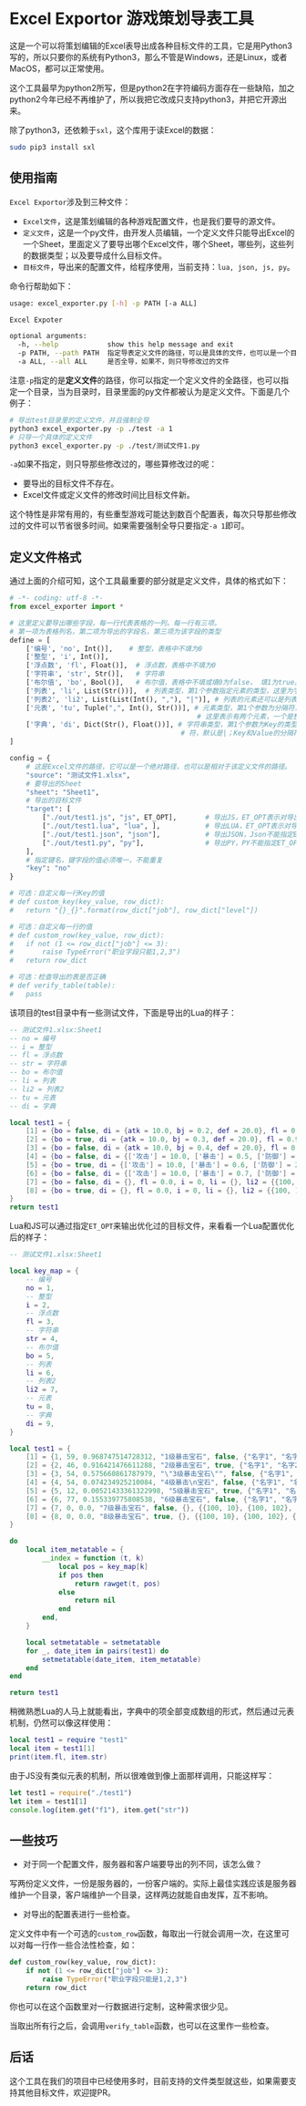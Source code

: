 # Excel Exportor 游戏策划导表工具

这是一个可以将策划编辑的Excel表导出成各种目标文件的工具，它是用Python3写的，所以只要你的系统有Python3，那么不管是Windows，还是Linux，或者MacOS，都可以正常使用。

这个工具最早为python2所写，但是python2在字符编码方面存在一些缺陷，加之python2今年已经不再维护了，所以我把它改成只支持python3，并把它开源出来。

除了python3，还依赖于`sxl`，这个库用于读Excel的数据：

```sh
sudo pip3 install sxl
```

## 使用指南

`Excel Exportor`涉及到三种文件：

- `Excel文件`，这是策划编辑的各种游戏配置文件，也是我们要导的源文件。
- `定义文件`，这是一个py文件，由开发人员编辑，一个定义文件只能导出Excel的一个Sheet，里面定义了要导出哪个Excel文件，哪个Sheet，哪些列，这些列的数据类型；以及要导成什么目标文件。
- `目标文件`，导出来的配置文件，给程序使用，当前支持：`lua, json, js, py`。

命令行帮助如下：

```sh
usage: excel_exporter.py [-h] -p PATH [-a ALL]

Excel Expoter

optional arguments:
  -h, --help            show this help message and exit
  -p PATH, --path PATH  指定导表定义文件的路径，可以是具体的文件，也可以是一个目录
  -a ALL, --all ALL     是否全导，如果不，则只导修改过的文件
```

注意`-p`指定的是**定义文件**的路径，你可以指定一个定义文件的全路径，也可以指定一个目录，当为目录时，目录里面的py文件都被认为是定义文件。下面是几个例子：

```sh
# 导出test目录里的定义文件，并且强制全导
python3 excel_exporter.py -p ./test -a 1
# 只导一个具体的定义文件
python3 excel_exporter.py -p ./test/测试文件1.py
```

`-a`如果不指定，则只导那些修改过的，哪些算修改过的呢：

- 要导出的目标文件不存在。
- Excel文件或定义文件的修改时间比目标文件新。

这个特性是非常有用的，有些重型游戏可能达到数百个配置表，每次只导那些修改过的文件可以节省很多时间。如果需要强制全导只要指定`-a 1`即可。

## 定义文件格式

通过上面的介绍可知，这个工具最重要的部分就是定义文件，具体的格式如下：

```py
# -*- coding: utf-8 -*-
from excel_exporter import *

# 这里定义要导出哪些字段，每一行代表表格的一列。每一行有三项。
# 第一项为表格列名，第二项为导出的字段名，第三项为该字段的类型
define = [
	['编号', 'no', Int()],  	# 整型，表格中不填为0
	['整型', 'i', Int()],   	
	['浮点数', 'fl', Float()],  # 浮点数，表格中不填为0
	['字符串', 'str', Str()],   # 字符串
	['布尔值', 'bo', Bool()],   # 布尔值，表格中不填或填0为false， 填1为true。
	['列表', 'li', List(Str())],  # 列表类型，第1个参数指定元素的类型，这里为字符串；第2个参数为分隔符，默认是|，这里为默认
	['列表2', 'li2', List(List(Int(), ","), "|")], # 列表的元素还可以是列表，这里展示了复杂类型的定义
	['元表', 'tu', Tuple(",", Int(), Str())], # 元素类型，第1个参数为分隔符，后面是每个元素的类型，
											  # 这里表示有两个元素，一个是整型，一个是字符串。
	['字典', 'di', Dict(Str(), Float())], # 字符串类型，第1个参数为Key的类型，第2个参数为Value的类型，第3个参数为KV对的分隔
										  # 符，默认是|；Key和Value的分隔符强制是:  一个例子： atk:100|def:20|bj:30
]

config = {
	# 这是Excel文件的路径，它可以是一个绝对路径，也可以是相对于该定义文件的路径。
	"source": "测试文件1.xlsx",
	# 要导出的Sheet
	"sheet": "Sheet1",
	# 导出的目标文件
	"target": [
		["./out/test1.js", "js", ET_OPT],		# 导出JS，ET_OPT表示对导出结构作优化，不指定则用简单的字典格式
		["./out/test1.lua", "lua", ],			# 导出LUA，ET_OPT表示对导出结构作优化，不指定则用简单的字典格式
		["./out/test1.json", "json"],			# 导出JSON，Json不能指定ET_OPT
		["./out/test1.py", "py"],				# 导出PY，PY不能指定ET_OPT
	],
	# 指定键名，键字段的值必须唯一，不能重复
	"key": "no"
}

# 可选：自定义每一行Key的值
# def custom_key(key_value, row_dict):
# 	return "{}_{}".format(row_dict["job"], row_dict["level"])

# 可选：自定义每一行的值
# def custom_row(key_value, row_dict):
# 	if not (1 <= row_dict["job"] <= 3):
# 		raise TypeError("职业字段只能1,2,3")
# 	return row_dict

# 可选：检查导出的表是否正确
# def verify_table(table):
# 	pass
```

该项目的test目录中有一些测试文件，下面是导出的Lua的样子：

```lua
-- 测试文件1.xlsx:Sheet1
-- no = 编号
-- i = 整型
-- fl = 浮点数
-- str = 字符串
-- bo = 布尔值
-- li = 列表
-- li2 = 列表2
-- tu = 元表
-- di = 字典

local test1 = {
	[1] = {bo = false, di = {atk = 10.0, bj = 0.2, def = 20.0}, fl = 0.968747514728312, i = 59, li = {"名字1", "名字2", "名字3"}, li2 = {{100, 10}, {100, 102}, {100, 103}}, no = 1, str = "1级暴击宝石", tu = {1, "苹果"}}, 
	[2] = {bo = true, di = {atk = 10.0, bj = 0.3, def = 20.0}, fl = 0.916421476611288, i = 46, li = {"名字1", "名字2", "名字4"}, li2 = {{100, 10}, {100, 102}, {100, 104}}, no = 2, str = "2级暴击宝石", tu = {2, "火龙果"}}, 
	[3] = {bo = false, di = {atk = 10.0, bj = 0.4, def = 20.0}, fl = 0.575660861787979, i = 54, li = {"名字1", "名字2", "名字5"}, li2 = {{100, 10}, {100, 102}, {100, 105}}, no = 3, str = "\"3级暴击宝石\"", tu = {2, "苹果"}}, 
	[4] = {bo = false, di = {['攻击'] = 10.0, ['暴击'] = 0.5, ['防御'] = 20.0}, fl = 0.074234925210084, i = 54, li = {"名字1", "名字2", "名字6"}, li2 = {{100, 10}, {100, 102}, {100, 106}}, no = 4, str = "4级暴击\n宝石", tu = {3, "火龙果"}}, 
	[5] = {bo = true, di = {['攻击'] = 10.0, ['暴击'] = 0.6, ['防御'] = 20.0}, fl = 0.00521433361322998, i = 12, li = {"名字1", "名字2", "名字7"}, li2 = {{100, 10}, {100, 102}, {100, 107}}, no = 5, str = "5级暴击宝石", tu = {3, "苹果"}}, 
	[6] = {bo = false, di = {['攻击'] = 10.0, ['暴击'] = 0.7, ['防御'] = 20.0}, fl = 0.155339775808538, i = 77, li = {"名字1", "名字2", "名字8"}, li2 = {{100, 10}, {100, 102}, {100, 108}}, no = 6, str = "6级暴击宝石", tu = {0, ""}}, 
	[7] = {bo = false, di = {}, fl = 0.0, i = 0, li = {}, li2 = {{100, 10}, {100, 102}, {100, 109}}, no = 7, str = "7级暴击宝石", tu = {0, ""}}, 
	[8] = {bo = true, di = {}, fl = 0.0, i = 0, li = {}, li2 = {{100, 10}, {100, 102}, {100, 110}}, no = 8, str = "8级暴击宝石", tu = {0, ""}}, 
}
return test1
```

Lua和JS可以通过指定`ET_OPT`来输出优化过的目标文件，来看看一个Lua配置优化后的样子：

```lua
-- 测试文件1.xlsx:Sheet1

local key_map = {
	-- 编号
	no = 1,
	-- 整型
	i = 2,
	-- 浮点数
	fl = 3,
	-- 字符串
	str = 4,
	-- 布尔值
	bo = 5,
	-- 列表
	li = 6,
	-- 列表2
	li2 = 7,
	-- 元表
	tu = 8,
	-- 字典
	di = 9,
}

local test1 = {
	[1] = {1, 59, 0.968747514728312, "1级暴击宝石", false, {"名字1", "名字2", "名字3"}, {{100, 10}, {100, 102}, {100, 103}}, {1, "苹果"}, {atk = 10.0, bj = 0.2, def = 20.0}}, 
	[2] = {2, 46, 0.916421476611288, "2级暴击宝石", true, {"名字1", "名字2", "名字4"}, {{100, 10}, {100, 102}, {100, 104}}, {2, "火龙果"}, {atk = 10.0, bj = 0.3, def = 20.0}}, 
	[3] = {3, 54, 0.575660861787979, "\"3级暴击宝石\"", false, {"名字1", "名字2", "名字5"}, {{100, 10}, {100, 102}, {100, 105}}, {2, "苹果"}, {atk = 10.0, bj = 0.4, def = 20.0}}, 
	[4] = {4, 54, 0.074234925210084, "4级暴击\n宝石", false, {"名字1", "名字2", "名字6"}, {{100, 10}, {100, 102}, {100, 106}}, {3, "火龙果"}, {['攻击'] = 10.0, ['暴击'] = 0.5, ['防御'] = 20.0}}, 
	[5] = {5, 12, 0.00521433361322998, "5级暴击宝石", true, {"名字1", "名字2", "名字7"}, {{100, 10}, {100, 102}, {100, 107}}, {3, "苹果"}, {['攻击'] = 10.0, ['暴击'] = 0.6, ['防御'] = 20.0}}, 
	[6] = {6, 77, 0.155339775808538, "6级暴击宝石", false, {"名字1", "名字2", "名字8"}, {{100, 10}, {100, 102}, {100, 108}}, {0, ""}, {['攻击'] = 10.0, ['暴击'] = 0.7, ['防御'] = 20.0}}, 
	[7] = {7, 0, 0.0, "7级暴击宝石", false, {}, {{100, 10}, {100, 102}, {100, 109}}, {0, ""}, {}}, 
	[8] = {8, 0, 0.0, "8级暴击宝石", true, {}, {{100, 10}, {100, 102}, {100, 110}}, {0, ""}, {}}, 
}

do
	local item_metatable = {
		__index = function (t, k)
			local pos = key_map[k]
			if pos then
				return rawget(t, pos)
			else
				return nil
			end
		end,
	}

	local setmetatable = setmetatable
	for _, date_item in pairs(test1) do
		setmetatable(date_item, item_metatable)
	end
end

return test1
```

稍微熟悉Lua的人马上就能看出，字典中的项全部变成数组的形式，然后通过元表机制，仍然可以像这样使用：

```lua
local test1 = require "test1"
local item = test1[1]
print(item.fl, item.str)
```

由于JS没有类似元表的机制，所以很难做到像上面那样调用，只能这样写：

```js
let test1 = require("./test1")
let item = test1[1]
console.log(item.get("f1"), item.get("str"))
```

## 一些技巧

- 对于同一个配置文件，服务器和客户端要导出的列不同，该怎么做？

写两份定义文件，一份是服务器的，一份客户端的。实际上最佳实践应该是服务器维护一个目录，客户端维护一个目录，这样两边就能自由发挥，互不影响。

- 对导出的配置表进行一些检查。

定义文件中有一个可选的`custom_row`函数，每取出一行就会调用一次，在这里可以对每一行作一些合法性检查，如：

```py
def custom_row(key_value, row_dict):
	if not (1 <= row_dict["job"] <= 3):
		raise TypeError("职业字段只能是1,2,3")
	return row_dict
```

你也可以在这个函数里对一行数据进行定制，这种需求很少见。

当取出所有行之后，会调用`verify_table`函数，也可以在这里作一些检查。

## 后话

这个工具在我们的项目中已经使用多时，目前支持的文件类型就这些，如果需要支持其他目标文件，欢迎提PR。








